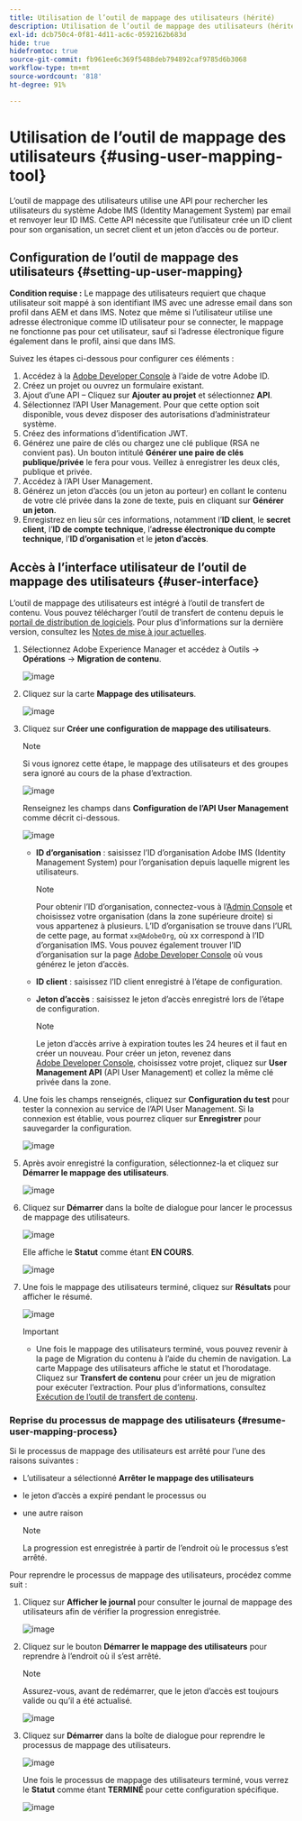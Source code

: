 ```yaml
---
title: Utilisation de l’outil de mappage des utilisateurs (hérité)
description: Utilisation de l’outil de mappage des utilisateurs (hérité)
exl-id: dcb750c4-0f81-4d11-ac6c-0592162b683d
hide: true
hidefromtoc: true
source-git-commit: fb961ee6c369f5488deb794892caf9785d6b3068
workflow-type: tm+mt
source-wordcount: '818'
ht-degree: 91%

---
```


# Utilisation de l’outil de mappage des utilisateurs {#using-user-mapping-tool}

L’outil de mappage des utilisateurs utilise une API pour rechercher les utilisateurs du système Adobe IMS (Identity Management System) par email et renvoyer leur ID IMS. Cette API nécessite que l’utilisateur crée un ID client pour son organisation, un secret client et un jeton d’accès ou de porteur.

## Configuration de l’outil de mappage des utilisateurs {#setting-up-user-mapping}

**Condition requise :** Le mappage des utilisateurs requiert que chaque utilisateur soit mappé à son identifiant IMS avec une adresse email dans son profil dans AEM et dans IMS.  Notez que même si l’utilisateur utilise une adresse électronique comme ID utilisateur pour se connecter, le mappage ne fonctionne pas pour cet utilisateur, sauf si l’adresse électronique figure également dans le profil, ainsi que dans IMS.

Suivez les étapes ci-dessous pour configurer ces éléments :

1. Accédez à la [Adobe Developer Console](https://console.adobe.io) à l’aide de votre Adobe ID.
1. Créez un projet ou ouvrez un formulaire existant.
1. Ajout d’une API – Cliquez sur **Ajouter au projet** et sélectionnez **API**.
1. Sélectionnez l’API User Management. Pour que cette option soit disponible, vous devez disposer des autorisations d’administrateur système.
1. Créez des informations d’identification JWT.
1. Générez une paire de clés ou chargez une clé publique (RSA ne convient pas). Un bouton intitulé **Générer une paire de clés publique/privée** le fera pour vous. Veillez à enregistrer les deux clés, publique et privée.
1. Accédez à l’API User Management.
1. Générez un jeton d’accès (ou un jeton au porteur) en collant le contenu de votre clé privée dans la zone de texte, puis en cliquant sur **Générer un jeton**.
1. Enregistrez en lieu sûr ces informations, notamment l’**ID client**, le **secret client**, l’**ID de compte technique**, l’**adresse électronique du compte technique**, l’**ID d’organisation** et le **jeton d’accès**.

## Accès à l’interface utilisateur de l’outil de mappage des utilisateurs {#user-interface}

L’outil de mappage des utilisateurs est intégré à l’outil de transfert de contenu. Vous pouvez télécharger l’outil de transfert de contenu depuis le [portail de distribution de logiciels](https://experience.adobe.com/#/downloads/content/software-distribution/en/aemcloud.html). Pour plus d’informations sur la dernière version, consultez les [Notes de mise à jour actuelles](/help/release-notes/release-notes-cloud/release-notes-current.md).

1. Sélectionnez Adobe Experience Manager et accédez à Outils -> **Opérations** -> **Migration de contenu**.

   ![image](/help/journey-migration/content-transfer-tool/assets-user-mapping/user-mapping-access1.png)

1. Cliquez sur la carte **Mappage des utilisateurs**.

   ![image](/help/journey-migration/content-transfer-tool/assets-user-mapping/user-mapping-access2.png)

1. Cliquez sur **Créer une configuration de mappage des utilisateurs**.

   >[!NOTE]
   >Si vous ignorez cette étape, le mappage des utilisateurs et des groupes sera ignoré au cours de la phase d’extraction.

   ![image](/help/journey-migration/content-transfer-tool/assets-user-mapping/user-mapping-access5.png)

   Renseignez les champs dans **Configuration de l’API User Management** comme décrit ci-dessous. 

   ![image](/help/journey-migration/content-transfer-tool/assets-user-mapping/user-mapping-access3.png)


   * **ID d’organisation** : saisissez l’ID d’organisation Adobe IMS (Identity Management System) pour l’organisation depuis laquelle migrent les utilisateurs.

      >[!NOTE]
      >Pour obtenir l’ID d’organisation, connectez-vous à l’[Admin Console](https://adminconsole.adobe.com/) et choisissez votre organisation (dans la zone supérieure droite) si vous appartenez à plusieurs. L’ID d’organisation se trouve dans l’URL de cette page, au format `xx@AdobeOrg`, où xx correspond à l’ID d’organisation IMS. Vous pouvez également trouver l’ID d’organisation sur la page [Adobe Developer Console](https://console.adobe.io) où vous générez le jeton d’accès.

   * **ID client** : saisissez l’ID client enregistré à l’étape de configuration.

   * **Jeton d’accès** : saisissez le jeton d’accès enregistré lors de l’étape de configuration.

      >[!NOTE]
      >Le jeton d’accès arrive à expiration toutes les 24 heures et il faut en créer un nouveau. Pour créer un jeton, revenez dans [Adobe Developer Console](https://console.adobe.io), choisissez votre projet, cliquez sur **User Management API** (API User Management) et collez la même clé privée dans la zone.

1. Une fois les champs renseignés, cliquez sur **Configuration du test** pour tester la connexion au service de l’API User Management. Si la connexion est établie, vous pourrez cliquer sur **Enregistrer** pour sauvegarder la configuration.

   ![image](/help/journey-migration/content-transfer-tool/assets-user-mapping/user-mapping-access4.png)

1. Après avoir enregistré la configuration, sélectionnez-la et cliquez sur **Démarrer le mappage des utilisateurs**.

   ![image](/help/journey-migration/content-transfer-tool/assets-user-mapping/user-mapping-landing4.png)

1. Cliquez sur **Démarrer** dans la boîte de dialogue pour lancer le processus de mappage des utilisateurs.

   ![image](/help/journey-migration/content-transfer-tool/assets-user-mapping/resume-user-mapping3.png)

   Elle affiche le **Statut** comme étant **EN COURS**.

   ![image](/help/journey-migration/content-transfer-tool/assets-user-mapping/user-mapping-start1.png)


1. Une fois le mappage des utilisateurs terminé, cliquez sur **Résultats** pour afficher le résumé.

   ![image](/help/journey-migration/content-transfer-tool/assets-user-mapping/user-mapping-landing5.png)

   >[!IMPORTANT]
   >* Une fois le mappage des utilisateurs terminé, vous pouvez revenir à la page de Migration du contenu à l’aide du chemin de navigation. La carte Mappage des utilisateurs affiche le statut et l’horodatage. Cliquez sur **Transfert de contenu** pour créer un jeu de migration pour exécuter l’extraction. Pour plus d’informations, consultez [Exécution de l’outil de transfert de contenu](https://experienceleague.adobe.com/docs/experience-manager-cloud-service/moving/cloud-migration/content-transfer-tool/using-content-transfer-tool.html?lang=fr#running-tool).


### Reprise du processus de mappage des utilisateurs {#resume-user-mapping-process}

Si le processus de mappage des utilisateurs est arrêté pour l’une des raisons suivantes :

* L’utilisateur a sélectionné **Arrêter le mappage des utilisateurs**
* le jeton d’accès a expiré pendant le processus ou
* une autre raison

   >[!NOTE]
   >La progression est enregistrée à partir de l’endroit où le processus s’est arrêté.

Pour reprendre le processus de mappage des utilisateurs, procédez comme suit :

1. Cliquez sur **Afficher le journal** pour consulter le journal de mappage des utilisateurs afin de vérifier la progression enregistrée.

   ![image](/help/journey-migration/content-transfer-tool/assets-user-mapping/resume-user-mapping1.png)

1. Cliquez sur le bouton **Démarrer le mappage des utilisateurs** pour reprendre à l’endroit où il s’est arrêté.

   >[!NOTE]
   >Assurez-vous, avant de redémarrer, que le jeton d’accès est toujours valide ou qu’il a été actualisé.

   ![image](/help/journey-migration/content-transfer-tool/assets-user-mapping/resume-user-mapping2.png)

1. Cliquez sur **Démarrer** dans la boîte de dialogue pour reprendre le processus de mappage des utilisateurs.

   ![image](/help/journey-migration/content-transfer-tool/assets-user-mapping/resume-user-mapping3.png)

   Une fois le processus de mappage des utilisateurs terminé, vous verrez le **Statut** comme étant **TERMINÉ** pour cette configuration spécifique.

   ![image](/help/journey-migration/content-transfer-tool/assets-user-mapping/resume-user-mapping4.png)
